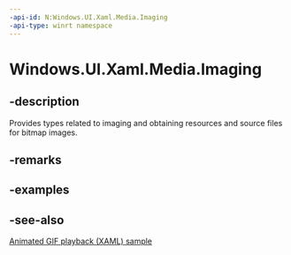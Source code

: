 ```yaml
---
-api-id: N:Windows.UI.Xaml.Media.Imaging
-api-type: winrt namespace
---
```


# Windows.UI.Xaml.Media.Imaging

## -description

Provides types related to imaging and obtaining resources and source files for bitmap images.



## -remarks

## -examples

## -see-also

[Animated GIF playback (XAML) sample](https://github.com/Microsoft/Windows-universal-samples/tree/master/Samples/XamlAnimatedGif)
